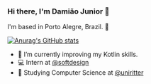 ### Hi there, I'm Damião Junior 👋
I'm based in Porto Alegre, Brazil. 📍

[![Anurag's GitHub stats](https://github-readme-stats.vercel.app/api?username=ajdamiao)](https://github.com/ajdamiao/github-readme-stats)

- 🌱 I’m currently improving my Kotlin skills.
- 💻 Intern at [@softdesign](https://www.instagram.com/softdesignbrasil/)
- 📕 Studying Computer Science at [@uniritter](https://www.uniritter.edu.br/)
